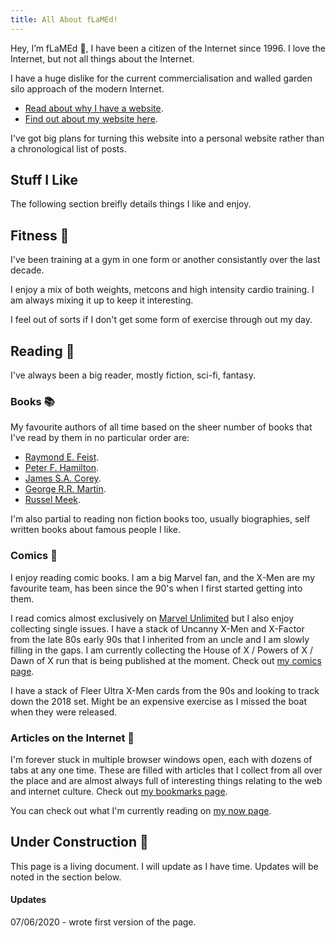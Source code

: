 ```yaml
---
title: All About fLaMEd!
---
```


Hey, I’m fLaMEd :wave:, I have been a citizen of the Internet since 1996. I love the Internet, but not all things about the Internet. 

I have a huge dislike for the current commercialisation and walled garden silo approach of the modern Internet. 

- [Read about why I have a website](../why-i-have-a-website/). 
- [Find out about my website here](../about-this-website/).

I've got big plans for turning this website into a personal website rather than a chronological list of posts.

## Stuff I Like

The following section breifly details things I like and enjoy.

## Fitness 💪

I've been training at a gym in one form or another consistantly over the last decade.

I enjoy a mix of both weights, metcons and high intensity cardio training. I am always mixing it up to keep it interesting.

I feel out of sorts if I don't get some form of exercise through out my day.

## Reading :book:

I've always been a big reader, mostly fiction, sci-fi, fantasy. 

### Books :books:
My favourite authors of all time based on the sheer number of books that I've read by them in no particular order are:
- [Raymond E. Feist](http://crydee.com/).
- [Peter F. Hamilton](https://www.panmacmillan.com/authors/peter-f-hamilton/0ec100b2-d88d-4ef0-e232-08d5dcda7e06).
- [James S.A. Corey](https://www.jamessacorey.com/).
- [George R.R. Martin](https://georgerrmartin.com/).
- [Russel Meek](https://www.thekhaladastone.com/).

I'm also partial to reading non fiction books too, usually biographies, self written books about famous people I like.

### Comics :scroll:
I enjoy reading comic books. I am a big Marvel fan, and the X-Men are my favourite team, has been since the 90's when I first started getting into them. 

I read comics almost exclusively on [Marvel Unlimited](https://www.marvel.com/comics/unlimited) but I also enjoy collecting single issues. I have a stack of Uncanny X-Men and X-Factor from the late 80s early 90s that I inherited from an uncle and I am slowly filling in the gaps. I am currently collecting the House of X / Powers of X / Dawn of X run that is being published at the moment. Check out [my comics page](/tags/comics/).

I have a stack of Fleer Ultra X-Men cards from the 90s and looking to track down the 2018 set. Might be an expensive exercise as I missed the boat when they were released.

### Articles on the Internet :bookmark_tabs:
I'm forever stuck in multiple browser windows open, each with dozens of tabs at any one time. These are filled with articles that I collect from all over the place and are almost always full of interesting things relating to the web and internet culture. Check out [my bookmarks page](/tags/bookmarks/).

You can check out what I'm currently reading on [my now page](/now/).

## Under Construction :construction:
This page is a living document. I will update as I have time. Updates will be noted in the section below.

#### Updates
07/06/2020 - wrote first version of the page.